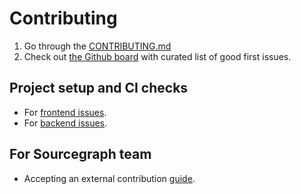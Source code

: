# Contributing

1. Go through the [CONTRIBUTING.md](https://github.com/sourcegraph/sourcegraph/blob/main/CONTRIBUTING.md)
2. Check out [the Github board](https://github.com/orgs/sourcegraph/projects/210) with curated list of good first issues.

## Project setup and CI checks

- For [frontend issues](frontend_contribution.md).
- For [backend issues](../getting-started/index.md).

## For Sourcegraph team

- Accepting an external contribution [guide](./accepting_contribution.md).
